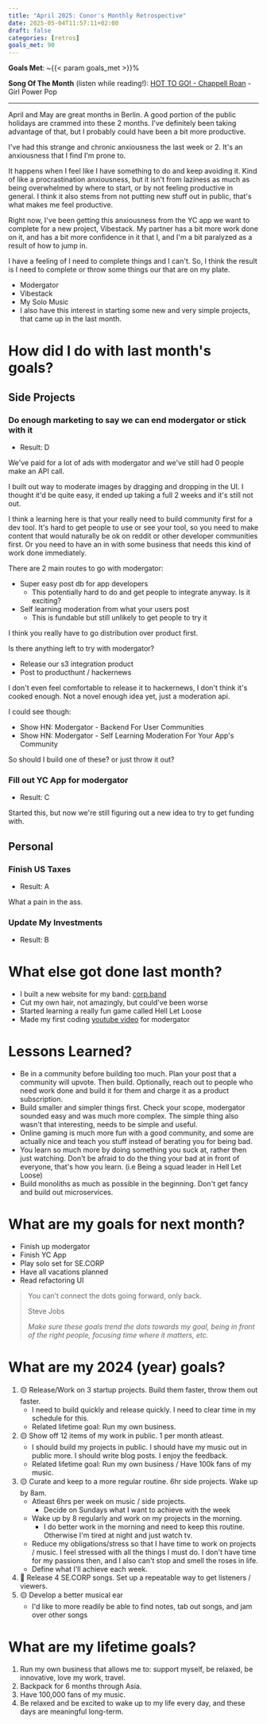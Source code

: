 ```yaml
---
title: "April 2025: Conor's Monthly Retrospective"
date: 2025-05-04T11:57:11+02:00
draft: false
categories: [retros]
goals_met: 90
---
```


**Goals Met**: ~{{< param goals_met >}}%

**Song Of The Month** (listen while reading!): [HOT TO GO! - Chappell Roan](https://open.spotify.com/track/4xdBrk0nFZaP54vvZj0yx7?si=58140adb2eb849ed) - Girl Power Pop

---

April and May are great months in Berlin. A good portion of the public holidays are crammed into these 2 months. I've definitely been taking advantage of that, but I probably could have been a bit more productive.

I've had this strange and chronic anxiousness the last week or 2. It's an anxiousness that I find I'm prone to.

It happens when I feel like I have something to do and keep avoiding it. Kind of like a procrastination anxiousness, but it isn't from laziness as much as being overwhelmed by where to start, or by not feeling productive in general. I think it also stems from not putting new stuff out in public, that's what makes me feel productive.

Right now, I've been getting this anxiousness from the YC app we want to complete for a new project, Vibestack. My partner has a bit more work done on it, and has a bit more confidence in it that I, and I'm a bit paralyzed as a result of how to jump in.

I have a feeling of I need to complete things and I can't. So, I think the result is I need to complete or throw some things our that are on my plate.

- Modergator
- Vibestack
- My Solo Music
- I also have this interest in starting some new and very simple projects, that came up in the last month.

# How did I do with last month's goals?

## Side Projects

### Do enough marketing to say we can end modergator or stick with it
- Result: D

We've paid for a lot of ads with modergator and we've still had 0 people make an API call.

I built out way to moderate images by dragging and dropping in the UI. I thought it'd be quite easy, it ended up taking a full 2 weeks and it's still not out.

I think a learning here is that your really need to build community first for a dev tool. It's hard to get people to use or see your tool, so you need to make content that would naturally be ok on reddit or other developer communities first. Or you need to have an in with some business that needs this kind of work done immediately.

There are 2 main routes to go with modergator:
- Super easy post db for app developers
  - This potentially hard to do and get people to integrate anyway. Is it exciting?
- Self learning moderation from what your users post
  - This is fundable but still unlikely to get people to try it

I think you really have to go distribution over product first.

Is there anything left to try with modergator?
- Release our s3 integration product
- Post to producthunt / hackernews

I don't even feel comfortable to release it to hackernews, I don't think it's cooked enough. Not a novel enough idea yet, just a moderation api.

I could see though:
- Show HN: Modergator - Backend For User Communities
- Show HN: Modergator - Self Learning Moderation For Your App's Community

So should I build one of these? or just throw it out?

### Fill out YC App for modergator
- Result: C

Started this, but now we're still figuring out a new idea to try to get funding with.

## Personal

### Finish US Taxes
- Result: A

What a pain in the ass.

### Update My Investments
- Result: B

# What else got done last month?
- I built a new website for my band: [corp.band](https://corp.band)
- Cut my own hair, not amazingly, but could've been worse
- Started learning a really fun game called Hell Let Loose
- Made my first coding [youtube video](https://www.youtube.com/watch?v=U1a6mq5OPtc&t=15s) for modergator

# Lessons Learned?
- Be in a community before building too much. Plan your post that a community will upvote. Then build. Optionally, reach out to people who need work done and build it for them and charge it as a product subscription.
- Build smaller and simpler things first. Check your scope, modergator sounded easy and was much more complex. The simple thing also wasn't that interesting, needs to be simple and useful.
- Online gaming is much more fun with a good community, and some are actually nice and teach you stuff instead of berating you for being bad.
- You learn so much more by doing something you suck at, rather then just watching. Don't be afraid to do the thing your bad at in front of everyone, that's how you learn. (i.e Being a squad leader in Hell Let Loose)
- Build monoliths as much as possible in the beginning. Don't get fancy and build out microservices.

# What are my goals for next month?
- Finish up modergator
- Finish YC App
- Play solo set for SE.CORP
- Have all vacations planned
- Read refactoring UI

> You can’t connect the dots going forward, only back.
> 
>Steve Jobs
> 
> *Make sure these goals trend the dots towards my goal, being in front of the right people, focusing time where it matters, etc.*

# What are my 2024 (year) goals?

1. 🟡 Release/Work on 3 startup projects. Build them faster, throw them out faster.
   - I need to build quickly and release quickly. I need to clear time in my schedule for this.
   - Related lifetime goal: Run my own business.
2. 🟡 Show off 12 items of my work in public. 1 per month atleast.
   - I should build my projects in public. I should have my music out in public more. I should write blog posts. I enjoy the feedback.
   - Related lifetime goal: Run my own business / Have 100k fans of my music.
3. 🟡 Curate and keep to a more regular routine. 6hr side projects. Wake up by 8am.
   - Atleast 6hrs per week on music / side projects.
     - Decide on Sundays what I want to achieve with the week
   - Wake up by 8 regularly and work on my projects in the morning.
     - I do better work in the morning and need to keep this routine. Otherwise I'm tired at night and just watch tv.
   - Reduce my obligations/stress so that I have time to work on projects / music. I feel stressed with all the things I must do. I don't have time for my passions then, and I also can't stop and smell the roses in life.
   - Define what I'll achieve each week.
4. 🔴 Release 4 SE.CORP songs. Set up a repeatable way to get listeners / viewers.
5. 🟡 Develop a better musical ear 
   - I'd like to more readily be able to find notes, tab out songs, and jam over other songs


# What are my lifetime goals?

1. Run my own business that allows me to: support myself, be relaxed, be innovative, love my work, travel.
2. Backpack for 6 months through Asia.
3. Have 100,000 fans of my music.
4. Be relaxed and be excited to wake up to my life every day, and these days are meaningful long-term.